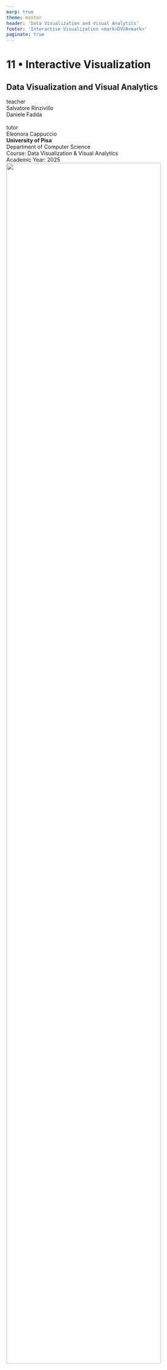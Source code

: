 ```yaml
---
marp: true
theme: master
header: 'Data Visualization and Visual Analytics'
footer: 'Interactive Visualization <mark>DVVA<mark>'
paginate: true
---
```

<!-- <script src="vega-loader.js"></script> -->
<script src="https://cdn.jsdelivr.net/npm/vega@5.30.0"></script>
<script src="https://cdn.jsdelivr.net/npm/vega-lite@5.21.0"></script>
<script src="https://cdn.jsdelivr.net/npm/vega-embed@6.26.0"></script>
<script src="https://cdn.jsdelivr.net/gh/koaning/justcharts/justcharts.js"></script>
<script src="js/vega-chart.js"></script>


<!-- _class: cover -->
<!-- _paginate: skip -->

<div>
  <h1>11 • Interactive Visualization</h1>
  <h2>Data Visualization and Visual Analytics</h2>
  <!-- <div class="subtitle">A subtitle</div> -->

  <div class="authors">
    <div class="author-label">teacher</div>
    <div class="author-name">Salvatore Rinzivillo</div>
    <div class="author-name">Daniele Fadda</div>
    <br>
    <div class="author-label">tutor</div>
    <div class="author-name">Eleonora Cappuccio</div>
  </div>

  <div class="university">
    <strong>University of Pisa</strong><br>
    Department of Computer Science<br>
    Course: Data Visualization & Visual Analytics<br>
    Academic Year: 2025    
  </div>

</div>



<div class="cover-image">
<img src="https://altair-viz.github.io/_static/altair-logo-light.png" alt="" style="width:90%">
</div>

---

# Why is Interaction Important?

- A single static picture is insufficient for understanding complex subjects
- Analyst needs to see different aspects and perspectives of data
- Interaction allows users to:
  - Select data components and subsets for viewing
  - Select and tune visualization techniques
  - Transform views and transform data
  - Perform analytical operations


---

# Types of Interaction with Visualizations

1. Changing data representation
2. Focusing and getting details
3. Data transformation
4. Data selection and filtering
5. Finding corresponding information in multiple views

<!-- These five categories represent the main ways users interact with visualizations. Each serves different analytical purposes and enables different types of insights. -->

---

<!-- _class: chapter -->
<!-- _paginate: skip -->

# 1. Interaction for Changing Data Representation

<!-- This section focuses on how users can change how data is represented visually -->

---

# Changing Visual Representation

- Allows viewing same data from different perspectives
- Supports different analytical tasks
- Examples:
  - From time plot to 2D time chart (linear vs. cyclic time)
  - From bar graph to pie chart (comparison vs. part-to-whole)
  - From position-based encoding to color-based encoding

<!-- Changing visual representation helps users see data from different task-specific perspectives. Different visualizations reveal different patterns and relationships in the data. -->

---

# Example: Different Time Perspectives

<div class="columns-2">

<div>

**Linear time view**
- Shows complete timeline
- Reveals overall trends
- Good for long-term patterns

![center](img/DVVA_11/temperature-anomaly.png)

</div>

<div>

**Cyclic time view**
- Shows monthly/yearly cycles
- Reveals seasonal patterns
- Good for periodic analysis

![center width:300](img/DVVA_11/temperature-anomaly-radial.png)

</div>

</div>

<!-- These examples show how the same data can be represented differently - as a continuous timeline or as a cyclical pattern - revealing different aspects of temporal data. -->

---

# Display Modification Operations

<div class="columns-2">
<div>

- Change display size and aspect ratio
- Adjust scales and color schemes
- Modify class intervals
- Change other visualization parameters
- Switch between different chart types

</div>
<div>

</div>
<div>

<!-- These operations help adjust visual representations to better suit properties of the data, display medium capabilities, and specific analysis tasks. -->

---

<!-- _class: chapter -->
<!-- _paginate: skip -->

# 2. Interaction for Focusing and Getting Details

<!-- This section covers interaction techniques that allow users to focus on specific data and reveal more detailed information -->

---

# Accessing Exact Data Values

<div class="columns-2">
<div>

- Standard tooltip functionality
- Popup windows activated by pointing/hovering
- Can include:
  - Data values
  - Additional contextual information
  - References
  - Calculation details
  - Sub-visualizations
</div>
<div>
<div>

  <div class="interactive-chart" id="tooltip">
  </div>

  <div class="img-chart">
  <img src="img/DVVA_11/tooltips.png" alt=""/>
  </div>

  </div>
  <script>
  insertChart('tooltip', './chart/DVVA_11/tooltip.json', '100%', '450px');
  </script>

</div>
</div>
</div>


<!-- Access to exact values is a fundamental interaction feature that bridges the gap between visual representation and precise numeric information. -->

---

# Zooming and Panning

- Enlarge contiguous parts of the display
- Increase visual resolution of selected data
- Types:
  - Geometric zoom (simple magnification)
  - Semantic zoom (shows more detail at higher zoom levels)
  - Focus+context techniques (distortion-based approaches)

<!-- Zooming and panning allow users to navigate large datasets by focusing on areas of interest while maintaining awareness of the overall context. -->

---

# Example: Zooming and Panning

<div class="columns-2">
<div>

![center](img/DVVA_11/VA_Lesson14_geography_complete_Page_07_Image_0003.jpg)


</div>
<div>

![center](img/DVVA_11/VA_Lesson14_geography_complete_Page_08_Image_0003.jpg)

</div>
</div>

---

# Color Re-scaling

<div class="columns-2">

<div>

**Techniques:**
- Focus full color scale on a selected range
- Visual comparison with reference value
- Convert sequential to diverging scale
- Discretization (class intervals)

**Applications:**
- Increase discrimination in specific value ranges
- Highlight deviations from reference
- Emphasize important thresholds
- Simplify complex continuous distributions

</div>

<div>

<div>
  <div class="interactive-chart" id="color-rescaling">
  </div>
  <div class="img-chart">
  <img src="img/DVVA_11/map_color_scales.png" alt=""/>
  </div>
  <script>
  insertChart('color-rescaling', './chart/DVVA_11/map_color_scales.json', '100%', '450px');
  </script>

</div>

</div>

</div>

<!-- Color re-scaling techniques help users better perceive and analyze value differences in specific ranges or in relation to reference values. -->

---

# Reordering

<div class="columns-2">
<div>

- Applied to matrices, tables, and charts
- Reveals relationships between attributes
- Examples:
  - Sorting table rows/columns
  - Reordering parallel coordinates axes
  - Arranging scatterplot matrix components
  - Ordering segments in pie charts

</div>
<div>

  <div class="interactive-chart" id="stacked_ordered">
  </div>

  <div class="img-chart">
  <img src="img/DVVA_11/stacked_ordered.png" alt=""/>
  </div>

  </div>
  <script>
  insertChart('stacked_ordered', './chart/DVVA_11/stacked_ordered.json', '100%', '450px');
  </script>

</div>
</div>

<!-- Reordering helps reveal patterns and relationships by arranging visual elements in ways that highlight similarities, differences, or trends. -->

---

<!-- _class: chapter -->
<!-- _paginate: skip -->

# 3. Interaction<br> for Data Transformation

<!-- This section discusses how interaction enables users to transform the underlying data to gain different analytical perspectives -->

---

# Motives for Data Transformation

<div class="columns-2">
<div>

- Get clearer view of data
- Simplify display or data
- Reduce data amount
- Disregard excessive details
- Facilitate abstraction
- Normalize data for comparison

</div>
<div>


  <div class="interactive-chart" id="interactive-aggregation">
  </div>

  <div class="img-chart">
  <img src="img/DVVA_11/interactive_aggregation.png" alt="" height="400px"/>
  </div>

  </div>
  <script>
  insertChart('interactive-aggregation', './chart/DVVA_11/interactive_aggregation.json', '100%', '450px');
  </script>


</div>
</div>

<!-- Data transformation operations enable users to adjust data to better suit their analytical needs and reveal patterns that might otherwise be obscured. -->

---

# Types of Data Transformation

<div class="columns-2">

<div>

- **Discretization**
  - Convert continuous to categorical
  - Create class intervals

- **Logarithmic transformation**
  - Handle skewed distributions
  - Compare across orders of magnitude

- **Aggregation**
  - Group by categories, time, location
  - Calculate statistical summaries

</div>

<div>

- **Attribute integration**
  - Merge related attributes
  - Calculate combined indicators

- **Smoothing**
  - Decrease small fluctuations
  - Reveal general trends

- **Change calculation**
  - Differences, ratios
  - Deviations from references

</div>

</div>

<!-- Various data transformation techniques serve different analytical purposes and help reveal different aspects of the data. -->

---

# Time Series Transformations

- **Smoothing methods:**
  - Simple moving average
  - Exponential smoothing (higher weights to recent values)
  - Double exponential (for trend patterns)
  - Triple exponential (for periodic series)

- **Change calculations:**
  - Differences to previous values
  - Ratios to previous values
  - Comparisons to same period in previous cycle

<!-- These specialized transformation techniques help analyze temporal patterns by highlighting trends and changes that might otherwise be difficult to perceive. -->

---

<!-- _class: chapter -->
<!-- _paginate: skip -->

# 4. Interaction for Data Selection and Filtering

<!-- This section covers techniques for selecting and filtering data to focus on relevant subsets -->

---

# Selection and Filtering
<div class="columns-2">
<div>

- **Selection:** Taking a portion of data to visualize it
- **Filtering:** Temporarily removing data of lesser interest

- Both require specifying properties of data interest
- Both enable detailed exploration of particular portions of data
</div>
<div>

  <div class="interactive-chart" id="selection-filtering">
  </div>

  <div class="img-chart">
  <img src="img/DVVA_11/selection_filtering.png" alt="" height="400px"/>
  </div>

  </div>
  <script>
  insertChart('selection-filtering', './chart/DVVA_11/selection_filtering.json', '100%', '450px');
  </script>
<!-- Selection and filtering are fundamental interaction techniques that help users focus on relevant data subsets while reducing complexity. -->

---

# Selection/Filtering Criteria

<div class="columns-2">

<div>

- **Attribute-based filter**
  - Select based on attribute values
  - Often uses sliders or range selectors

- **Temporal filter**
  - Position along timeline
  - Position in temporal cycle

- **Spatial filter**
  - Location on map or in space
  - Often uses drawing tools

</div>

<div>

- **Entity-based filter**
  - References to particular entities
  - Often uses search or lists

- **Relationship filter**
  - Connections to other data
  - Often uses network navigation

</div>

</div>

<!-- Multiple criteria can be used to select or filter data, allowing users to define precisely which data subset they want to focus on. -->

---

# Highlighting vs. Filtering

<div class="columns-2">

<div>

**Highlighting:**
- Data subset visually distinguished
- Remaining data still visible
- Shows selected items in context
- Enables pattern comparison

</div>

<div>

**Filtering:**
- Only shows data meeting criteria
- Removes other data from view
- Provides clearer view of subset
- Reduces visual complexity

</div>

</div>

<!-- Highlighting and filtering serve different analytical purposes: highlighting emphasizes selected data while maintaining context, while filtering focuses exclusively on the selected subset. -->

---

# Brushing
<div class="columns-2">
<div>

- Interactive technique for selecting/highlighting data
- Typically done by dragging mouse over display area
- Can also be done by clicking on visual marks
- Multiple highlighting modes:
  - Single item highlighting
  - Multiple selection highlighting
  - Temporary vs. persistent highlighting

</div>
<div>

  <img src="img/DVVA_11/brushing.svg" alt=""/>

</div>
</div>

<!-- Brushing is a common interaction technique that allows users to select and highlight data items directly through the visualization interface. -->

---

<!-- _class: chapter -->
<!-- _paginate: skip -->

# 5. Relating Multiple Views

<!-- This section discusses techniques for coordinating multiple views to provide complementary perspectives -->

---

# Coordinated Multiple Views (CMV)

- Used when data components can't be effectively shown in a single display
- Allows looking at same data from different perspectives
- Coordinated views support finding corresponding information across displays
- Essential for complex data analysis

  <div class="interactive-chart" id="multi_display">
  </div>

  <div class="img-chart">
  <img src="img/DVVA_11/multi_display.svg" alt="" height="300px"/>
  </div>

  </div>
  <script>
  insertChart('multi_display', './chart/DVVA_11/multi_display.json', '100%', '450px');
  </script>

<!-- Coordinated multiple views allow users to see different aspects or representations of the same data simultaneously, with interactions in one view affecting others. -->

---

# Coordination Mechanisms

<div class="columns-2">

<div>

**Brushing and Linking:**
- Selection in one view highlights corresponding items in others
- Visual connection between related data across displays
- Supports identifying relationships

**Filtering:**
- Selection in one view filters data in all views
- Provides consistent focus across perspectives

</div>

<div>

**Common Symbolization:**
- Visual properties propagated between views
- E.g., colors, shapes, sizes
- Maintains consistent visual encoding

**Conditioning:**
- Creating multiple instances showing different data subsets
- Based on selections/categories from another view

</div>

</div>

<!-- These coordination mechanisms enable users to maintain connections between different visual representations of the same data. -->

---

# Example: Color Propagation

- Colors assigned to data in one view are applied to same data in other views
- Applications examples:
  - From choropleth map to scatterplot
  - From scatterplot to scatterplot
  - From map to histogram

  <div class="interactive-chart" id="color-propagation">
  </div>
  <div class="img-chart">
  <img src="img/DVVA_11/multi_color.svg" alt="" height="300px"/>
  </div>
  </div>
  <script>
  insertChart('color-propagation', './chart/DVVA_11/multi_color.json', '100%', '450px');
  </script>
<!-- Color propagation is a common technique for visual linking between different views, allowing users to track the same data items across multiple visualizations. -->



---

# Controlling Coordination

- Not all coordination is always desirable
- Too many linked changes can be:
  - Distracting
  - Resource-intensive
  - Overwhelming
- Systems may allow users to control:
  - Which displays are linked
  - What types of links exist
  - When coordination happens

<!-- User control over coordination is important for managing complexity and maintaining focus in multi-view analytical environments. -->

---

<!-- _class: chapter -->
<!-- _paginate: skip -->

# Limitations of Interaction

<!-- This section discusses drawbacks and limitations of interactive visualization -->

---

# Limitations and Disadvantages

<div class="columns-2">

<div>

- **Cognitive and time costs:**
  - Requires learning interactions
  - Diverts attention to UI operations
  - Consumes analyst time

- **Lack of systematic approach:**
  - Hard to ensure comprehensive analysis
  - May rely too much on serendipity
  - Difficult to track explored elements

</div>

<div>

- **Performance issues:**
  - Slow updates with large datasets
  - Lag reduces analytical flow
  - Computational demands

- **Limited traceability:**
  - Difficult to record analysis process
  - Challenges in reproducing findings
  - Harder to explain to others

</div>

</div>

<!-- While interaction provides many benefits, it also has costs and limitations that should be considered when designing visualizations and analytical workflows. -->

---

# Balancing Interaction and Computation

- Interaction consumes the analyst's time (valuable resource)
- Use should be well justified
- When possible, replace interaction with computation:
  - Automatic pattern detection
  - Pre-computed alternatives
  - Proactive preparation of likely views
  - Guided analytical pathways

<!-- The most effective approaches often combine interactive visualization with computational methods to minimize routine interactions while preserving exploratory freedom. -->

---

# Best Practices for Interactive Visualization

- Design for specific analytical tasks
- Minimize necessary interactions
- Maintain consistency in interaction patterns
- Provide visual feedback for interactions
- Support undo/redo and history
- Document the analytical process
- Balance flexibility with guidance

<!-- These best practices help maximize the benefits of interaction while minimizing its costs and limitations. -->

---

<!-- _class: all-image -->

<h1>Thank You!</h1>


![bg contains](https://altair-viz.github.io/_static/altair-logo-light.png)

<!-- This concludes our exploration of interaction techniques for visualization. These techniques, when properly implemented, can significantly enhance the analytical power of visualizations. -->
